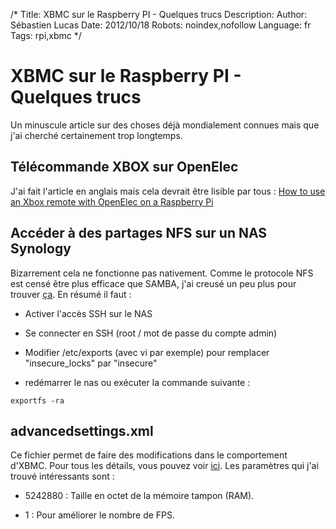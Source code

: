 /*
Title: XBMC sur le Raspberry PI - Quelques trucs
Description: 
Author: Sébastien Lucas
Date: 2012/10/18
Robots: noindex,nofollow
Language: fr
Tags: rpi,xbmc
*/
# XBMC sur le Raspberry PI - Quelques trucs

Un minuscule article sur des choses déjà mondialement connues mais que j'ai cherché certainement trop longtemps.

## Télécommande XBOX sur OpenElec

J'ai fait l'article en anglais mais cela devrait être lisible par tous :
[How to use an Xbox remote with OpenElec on a Raspberry Pi](/en/tips/raspberry-pi-openelec-xbox-dongle)
## Accéder à des partages NFS sur un NAS Synology

Bizarrement cela ne fonctionne pas nativement. Comme le protocole NFS est censé être plus efficace que SAMBA, j'ai creusé un peu plus pour trouver [ça](http://wiki.xbmc.org/index.php?title=NFS#Synology). En résumé il faut :

*	Activer l'accès SSH sur le NAS

*	Se connecter en SSH (root / mot de passe du compte admin)

*	Modifier /etc/exports (avec vi par exemple) pour remplacer "insecure_locks" par "insecure"

*	redémarrer le nas ou exécuter la commande suivante : 
```
exportfs -ra
```
## advancedsettings.xml

Ce fichier permet de faire des modifications dans le comportement d'XBMC. Pour tous les détails, vous pouvez voir [ici](http://wiki.xbmc.org/index.php?title=Userdata/advancedsettings.xml). Les paramètres qui j'ai trouvé intéressants sont :

*	<cachemembuffersize>5242880</cachemembuffersize> : Taille en octet de la mémoire tampon (RAM).

*	<algorithmdirtyregions>1</algorithmdirtyregions> : Pour améliorer le nombre de FPS.



